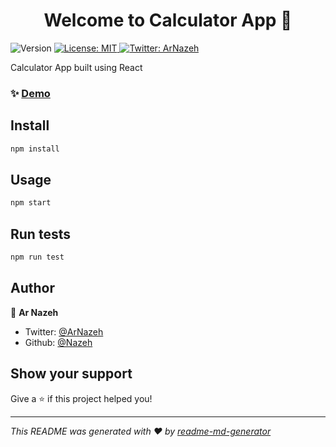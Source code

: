 <h1 align="center">Welcome to Calculator App 👋</h1>
<p>
  <img alt="Version" src="https://img.shields.io/badge/version-1.0.0-blue.svg?cacheSeconds=2592000" />
  <a href="#" target="_blank">
    <img alt="License: MIT" src="https://img.shields.io/badge/License-MIT-yellow.svg" />
  </a>
  <a href="https://twitter.com/ArNazeh" target="_blank">
    <img alt="Twitter: ArNazeh" src="https://img.shields.io/twitter/follow/ArNazeh.svg?style=social" />
  </a>
</p>

Calculator App built using React

### ✨ [Demo](something.herokuapp.com)

## Install

```sh
npm install
```

## Usage

```sh
npm start
```

## Run tests

```sh
npm run test
```

## Author

👤 **Ar Nazeh**

* Twitter: [@ArNazeh](https://twitter.com/ArNazeh)
* Github: [@Nazeh](https://github.com/Nazeh)

## Show your support

Give a ⭐️ if this project helped you!

***
_This README was generated with ❤️ by [readme-md-generator](https://github.com/kefranabg/readme-md-generator)_